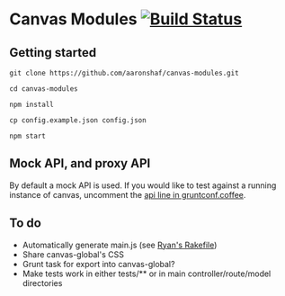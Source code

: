 # Canvas Modules [![Build Status](https://travis-ci.org/aaronshaf/canvas-modules.png?branch=master)](https://travis-ci.org/aaronshaf/canvas-modules)

## Getting started

```
git clone https://github.com/aaronshaf/canvas-modules.git
```

```
cd canvas-modules
```

```
npm install
```

```
cp config.example.json config.json
```

```
npm start
```

## Mock API, and proxy API

By default a mock API is used. If you would like to test against a running instance of canvas, uncomment the [api line in gruntconf.coffee](https://github.com/aaronshaf/canvas-modules/blob/master/gruntfile.coffee#L17).

## To do

* Automatically generate main.js (see [Ryan's Rakefile](https://github.com/rpflorence/canvas-client-app/blob/aafa96e50fe529fab35e4c1ed79f73fa3ec7d760/Rakefile#L34-L59))
* Share canvas-global's CSS
* Grunt task for export into canvas-global?
* Make tests work in either tests/** or in main controller/route/model directories
